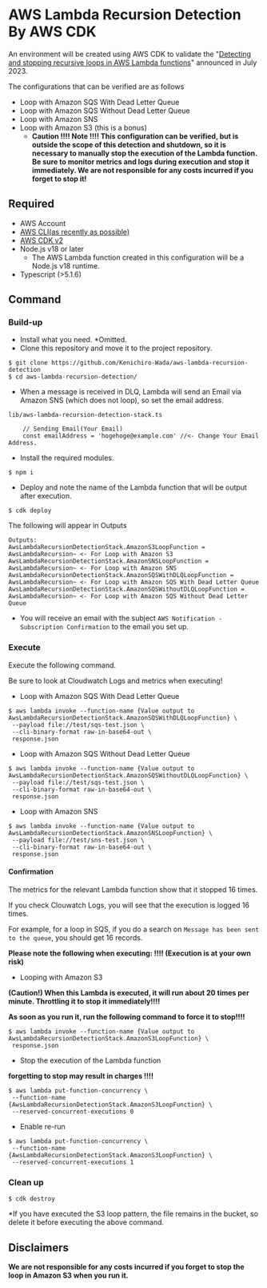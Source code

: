 # AWS Lambda Recursion Detection By AWS CDK
An environment will be created using AWS CDK to validate the "[Detecting and stopping recursive loops in AWS Lambda functions](https://aws.amazon.com/blogs/compute/detecting-and-stopping-recursive-loops-in-aws-lambda-functions/)" announced in July 2023.

The configurations that can be verified are as follows
- Loop with Amazon SQS With Dead Letter Queue
- Loop with Amazon SQS Without Dead Letter Queue
- Loop with Amazon SNS
- Loop with Amazon S3 (this is a bonus)
    - **Caution !!!! Note !!!! This configuration can be verified, but is outside the scope of this detection and shutdown, so it is necessary to manually stop the execution of the Lambda function. Be sure to monitor metrics and logs during execution and stop it immediately. We are not responsible for any costs incurred if you forget to stop it!**

## Required
- AWS Account
- [AWS CLI(as recently as possible)](https://docs.aws.amazon.com/ja_jp/cli/latest/userguide/getting-started-install.html)
- [AWS CDK v2](https://docs.aws.amazon.com/ja_jp/cdk/v2/guide/getting_started.html)
- Node.js v18 or later
    - The AWS Lambda function created in this configuration will be a Node.js v18 runtime.
- Typescript (>5.1.6)

## Command
### Build-up

- Install what you need. *Omitted.
- Clone this repository and move it to the project repository.

```
$ git clone https://github.com/Kenichiro-Wada/aws-lambda-recursion-detection
$ cd aws-lambda-recursion-detection/
```

- When a message is received in DLQ, Lambda will send an Email via Amazon SNS (which does not loop), so set the email address.

`lib/aws-lambda-recursion-detection-stack.ts`

```
    // Sending Email(Your Email)
    const emailAddress = 'hogehoge@example.com' //<- Change Your Email Address.
```

- Install the required modules.

`$ npm i`

- Deploy and note the name of the Lambda function that will be output after execution.

`$ cdk deploy`

The following will appear in Outputs
```
Outputs:
AwsLambdaRecursionDetectionStack.AmazonS3LoopFunction = AwsLambdaRecursion~ <- For Loop with Amazon S3
AwsLambdaRecursionDetectionStack.AmazonSNSLoopFunction = AwsLambdaRecursion~ <- For Loop with Amazon SNS
AwsLambdaRecursionDetectionStack.AmazonSQSWithDLQLoopFunction = AwsLambdaRecursion~ <- For Loop with Amazon SQS With Dead Letter Queue
AwsLambdaRecursionDetectionStack.AmazonSQSWithoutDLQLoopFunction = AwsLambdaRecursion~ <- For Loop with Amazon SQS Without Dead Letter Queue
```

- You will receive an email with the subject `AWS Notification - Subscription Confirmation` to the email you set up.

### Execute

Execute the following command.

Be sure to look at Cloudwatch Logs and metrics when executing!

- Loop with Amazon SQS With Dead Letter Queue

```
$ aws lambda invoke --function-name {Value output to AwsLambdaRecursionDetectionStack.AmazonSQSWithDLQLoopFunction} \
 --payload file://test/sqs-test.json \
 --cli-binary-format raw-in-base64-out \
 response.json
```

- Loop with Amazon SQS Without Dead Letter Queue

```
$ aws lambda invoke --function-name {Value output to AwsLambdaRecursionDetectionStack.AmazonSQSWithoutDLQLoopFunction} \
 --payload file://test/sqs-test.json \
 --cli-binary-format raw-in-base64-out \
 response.json
```

- Loop with Amazon SNS

```
$ aws lambda invoke --function-name {Value output to AwsLambdaRecursionDetectionStack.AmazonSNSLoopFunction} \
 --payload file://test/sns-test.json \
 --cli-binary-format raw-in-base64-out \
 response.json
```

#### Confirmation
The metrics for the relevant Lambda function show that it stopped 16 times.

If you check Clouwatch Logs, you will see that the execution is logged 16 times.

For example, for a loop in SQS, if you do a search on `Message has been sent to the queue`, you should get 16 records.

**Please note the following when executing: !!!! (Execution is at your own risk)**

- Looping with Amazon S3

**(Caution!) When this Lambda is executed, it will run about 20 times per minute. Throttling it to stop it immediately!!!!**

**As soon as you run it, run the following command to force it to stop!!!!**

```
$ aws lambda invoke --function-name {Value output to AwsLambdaRecursionDetectionStack.AmazonS3LoopFunction} \
 response.json
```

- Stop the execution of the Lambda function

**forgetting to stop may result in charges !!!!**

```
$ aws lambda put-function-concurrency \
 --function-name {AwsLambdaRecursionDetectionStack.AmazonS3LoopFunction} \
 --reserved-concurrent-executions 0
```

- Enable re-run

```
$ aws lambda put-function-concurrency \
 --function-name {AwsLambdaRecursionDetectionStack.AmazonS3LoopFunction} \
 --reserved-concurrent-executions 1
```

### Clean up

`$ cdk destroy`

*If you have executed the S3 loop pattern, the file remains in the bucket, so delete it before executing the above command.

## Disclaimers

**We are not responsible for any costs incurred if you forget to stop the loop in Amazon S3 when you run it.**
